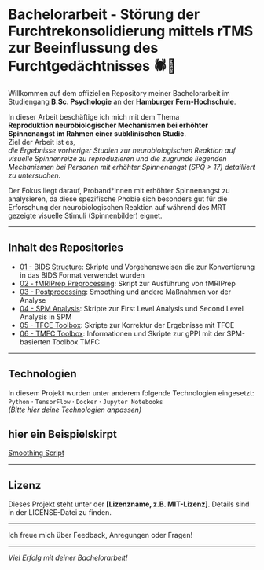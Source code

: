 # Bachelorarbeit - Störung der Furchtrekonsolidierung mittels rTMS zur Beeinflussung des Furchtgedächtnisses 🕷️🧲

Willkommen auf dem offiziellen Repository meiner Bachelorarbeit im Studiengang **B.Sc. Psychologie** an der **Hamburger Fern-Hochschule**.

In dieser Arbeit beschäftige ich mich mit dem Thema  
**Reproduktion neurobiologischer Mechanismen bei erhöhter Spinnenangst im Rahmen einer subklinischen Studie**.  
Ziel der Arbeit ist es,  
*die Ergebnisse vorheriger Studien zur neurobiologischen Reaktion auf visuelle Spinnenreize zu reproduzieren und die zugrunde liegenden Mechanismen bei Personen mit erhöhter Spinnenangst (SPQ > 17) detailliert zu untersuchen.*  

Der Fokus liegt darauf, Proband*innen mit erhöhter Spinnenangst zu analysieren, da diese spezifische Phobie sich besonders gut für die Erforschung der neurobiologischen Reaktion auf während des MRT gezeigte visuelle Stimuli (Spinnenbilder) eignet.


---

## Inhalt des Repositories


- [01 - BIDS Structure](./01%20-%20BIDS%20Structure): Skripte und Vorgehensweisen die zur Konvertierung in das BIDS Format verwendet wurden  
- [02 - fMRIPrep Preprocessing](./02%20-%20fMRIPrep%20Preprocessing): Skript zur Ausführung von fMRIPrep
- [03 - Postprocessing](./03%20-%20Postprocessing): Smoothing und andere Maßnahmen vor der Analyse
- [04 - SPM Analysis](./04%20-%20SPM%20Analysis): Skripte zur First Level Analysis und Second Level Analysis in SPM
- [05 - TFCE Toolbox](./05%20-%20TFCE%20Toolbox): Skripte zur Korrektur der Ergebnisse mit TFCE
- [06 - TMFC Toolbox](./06%20-%20TMFC%20Toolbox): Informationen und Skripte zur gPPI mit der SPM-basierten Toolbox TMFC


---

## Technologien

In diesem Projekt wurden unter anderem folgende Technologien eingesetzt:  
`Python` · `TensorFlow` · `Docker` · `Jupyter Notebooks`  
*(Bitte hier deine Technologien anpassen)*



## hier ein Beispielskirpt

[Smoothing Script](03%20-%20Postprocessing/smoothing_scriptneu.m)




---

## Lizenz

Dieses Projekt steht unter der **[Lizenzname, z.B. MIT-Lizenz]**. Details sind in der LICENSE-Datei zu finden.

---

Ich freue mich über Feedback, Anregungen oder Fragen!

---

*Viel Erfolg mit deiner Bachelorarbeit!*  
